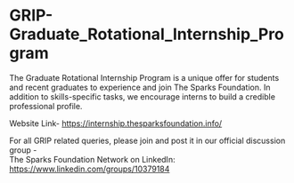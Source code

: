 # GRIP-Graduate_Rotational_Internship_Program
The Graduate Rotational Internship Program is a unique offer for students and recent graduates to experience and join The Sparks Foundation. In addition to skills-specific tasks, we encourage interns to build a credible professional profile.

Website Link- https://internship.thesparksfoundation.info/

For all GRIP related queries, please join and post it in our official discussion group -<br>
The Sparks Foundation Network on LinkedIn: https://www.linkedin.com/groups/10379184

